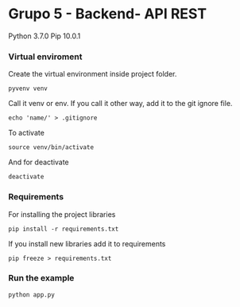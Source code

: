 # Grupo 5 - Backend- API REST
Python 3.7.0
Pip 10.0.1
### Virtual enviroment
Create the virtual environment inside project folder.
```
pyvenv venv
```
Call it venv or env. If you call it other way, add it to the git ignore file.
```
echo 'name/' > .gitignore
```
To activate
```
source venv/bin/activate
```
And for deactivate
```
deactivate
```

### Requirements
For installing the project libraries
```
pip install -r requirements.txt
```
If you install new libraries add it to requirements
```
pip freeze > requirements.txt
```

### Run the example
```
python app.py
```
